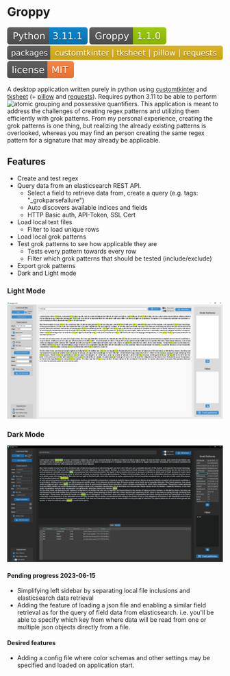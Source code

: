  
# Groppy 

[![Python Versions](https://github.com/H4NM/Groppy/blob/dev/img/pyversion.svg)](https://docs.python.org/3/howto/regex.html)
![Groppy version](https://github.com/H4NM/Groppy/blob/dev/img/groppyversion.svg)
[![Packages](https://github.com/H4NM/Groppy/blob/dev/img/packages.svg)](https://pypi.org/)
![License](https://github.com/H4NM/Groppy/blob/dev/img/license.svg)

A desktop application written purely in python using [customtkinter](https://customtkinter.tomschimansky.com/) and [tksheet](https://github.com/ragardner/tksheet) (+ [pillow](https://pypi.org/project/Pillow/) and [requests](https://pypi.org/project/requests/)). Requires python 3.11 to be able to perform ![atomic grouping and possessive quantifiers](https://learnbyexample.github.io/python-regex-possessive-quantifier/). This application is meant to address the challenges of creating regex patterns and utilizing them efficiently with grok patterns. From my personal experience, creating the grok patterns is one thing, but realizing the already existing patterns is overlooked, whereas you may find an person creating the same regex pattern for a signature that may already be applicable. 

## Features

- Create and test regex
- Query data from an elasticsearch REST API. 
  - Select a field to retrieve data from, create a query (e.g. tags: "_grokparsefailure")
  - Auto discovers available indices and fields 
  - HTTP Basic auth, API-Token, SSL Cert
- Load local text files 
  - Filter to load unique rows
- Load local grok patterns 
- Test grok patterns to see how applicable they are
  - Tests every pattern towards every row 
  - Filter which grok patterns that should be tested (include/exclude) 
- Export grok patterns
- Dark and Light mode
  
### Light Mode
![user interface - Light Mode](https://github.com/H4NM/Groppy/blob/main/img/user_interface.png)

### Dark Mode
![user interface - Light Mode](https://github.com/H4NM/Groppy/blob/main/img/user_interface_dark.png)


#### Pending progress 2023-06-15

- Simplifying left sidebar by separating local file inclusions and elasticsearch data retrieval
- Adding the feature of loading a json file and enabling a similar field retrieval as for the query of field data from elasticsearch. i.e. you'll be able to specify which key from where data will be read from one or multiple json objects directly from a file.

#### Desired features

- Adding a config file where color schemas and other settings may be specified and loaded on application start.
